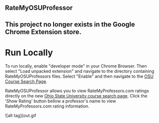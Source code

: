 ## RateMyOSUProfessor
## This project no longer exists in the Google Chrome Extension store.

# Run Locally
To run locally, enable "developer mode" in your Chrome Browser.
Then select "Load unpacked extension" and navigate to the directory containing RateMyOSUProfessors files.
Select "Enable" and then navigate to the [OSU Course Search Page](https://classes.osu.edu/class-search/#/).


RateMyOSUProfessor allows you to view RateMyProfessors.com ratings directly on the new [Ohio State University course search page](https://classes.osu.edu/class-search/#/). Click the 'Show Rating' button bellow a professor's name to view RateMyProfessors.com rating information.

![alt tag](out.gif

